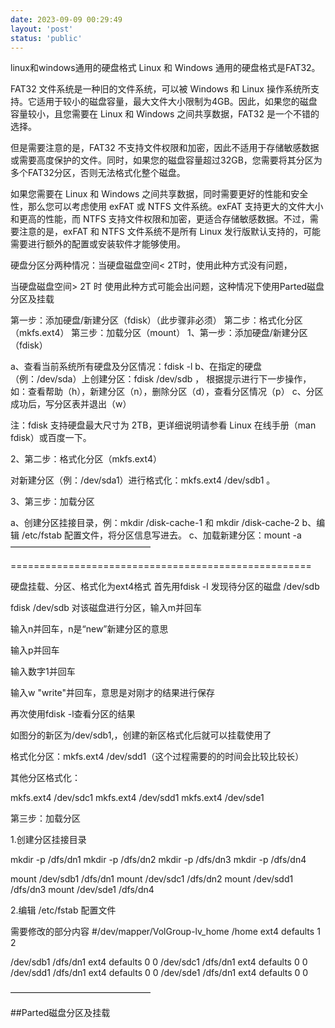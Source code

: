 ```yaml
---
date: 2023-09-09 00:29:49
layout: 'post'
status: 'public'
---
```


linux和windows通用的硬盘格式
Linux 和 Windows 通用的硬盘格式是FAT32。

FAT32 文件系统是一种旧的文件系统，可以被 Windows 和 Linux 操作系统所支持。它适用于较小的磁盘容量，最大文件大小限制为4GB。因此，如果您的磁盘容量较小，且您需要在 Linux 和 Windows 之间共享数据，FAT32 是一个不错的选择。

但是需要注意的是，FAT32 不支持文件权限和加密，因此不适用于存储敏感数据或需要高度保护的文件。同时，如果您的磁盘容量超过32GB，您需要将其分区为多个FAT32分区，否则无法格式化整个磁盘。

如果您需要在 Linux 和 Windows 之间共享数据，同时需要更好的性能和安全性，那么您可以考虑使用 exFAT 或 NTFS 文件系统。exFAT 支持更大的文件大小和更高的性能，而 NTFS 支持文件权限和加密，更适合存储敏感数据。不过，需要注意的是，exFAT 和 NTFS 文件系统不是所有 Linux 发行版默认支持的，可能需要进行额外的配置或安装软件才能够使用。


硬盘分区分两种情况：当硬盘磁盘空间< 2T时，使用此种方式没有问题，

当硬盘磁盘空间> 2T 时 使用此种方式可能会出问题，这种情况下使用Parted磁盘分区及挂载

第一步：添加硬盘/新建分区（fdisk）（此步骤非必须）
第二步：格式化分区（mkfs.ext4）
第三步：加载分区（mount）
1、第一步：添加硬盘/新建分区（fdisk）

a、查看当前系统所有硬盘及分区情况：fdisk -l
b、在指定的硬盘（例：/dev/sda）上创建分区：fdisk /dev/sdb ， 根据提示进行下一步操作，如：查看帮助（h），新建分区（n），删除分区（d），查看分区情况（p）
c、分区成功后，写分区表并退出（w）

注：fdisk 支持硬盘最大尺寸为 2TB，更详细说明请参看 Linux 在线手册（man fdisk）或百度一下。

2、第二步：格式化分区（mkfs.ext4）

对新建分区（例：/dev/sda1）进行格式化：mkfs.ext4 /dev/sdb1 。

3、第三步：加载分区

a、创建分区挂接目录，例：mkdir /disk-cache-1 和 mkdir /disk-cache-2
b、编辑 /etc/fstab 配置文件，将分区信息写进去。
c、加载新建分区：mount -a
————————————————

====================================================


硬盘挂载、分区、格式化为ext4格式
首先用fdisk -l 发现待分区的磁盘 /dev/sdb





fdisk /dev/sdb 对该磁盘进行分区，输入m并回车

输入n并回车，n是“new”新建分区的意思

输入p并回车

输入数字1并回车

输入w  "write"并回车，意思是对刚才的结果进行保存


再次使用fdisk -l查看分区的结果

如图分的新区为/dev/sdb1,，创建的新区格式化后就可以挂载使用了




格式化分区：mkfs.ext4 /dev/sdd1（这个过程需要的的时间会比较比较长）



其他分区格式化：

mkfs.ext4 /dev/sdc1
mkfs.ext4 /dev/sdd1
mkfs.ext4 /dev/sde1

 

第三步：加载分区

1.创建分区挂接目录

 

mkdir -p /dfs/dn1
mkdir -p /dfs/dn2
mkdir -p /dfs/dn3
mkdir -p /dfs/dn4

 

mount /dev/sdb1 /dfs/dn1
mount /dev/sdc1 /dfs/dn2
mount /dev/sdd1 /dfs/dn3
mount /dev/sde1 /dfs/dn4

 

2.编辑 /etc/fstab 配置文件


需要修改的部分内容
#/dev/mapper/VolGroup-lv_home /home ext4 defaults 1 2

/dev/sdb1 /dfs/dn1 ext4 defaults 0 0
/dev/sdc1 /dfs/dn1 ext4 defaults 0 0
/dev/sdd1 /dfs/dn1 ext4 defaults 0 0
/dev/sde1 /dfs/dn1 ext4 defaults 0 0


————————————————

##Parted磁盘分区及挂载